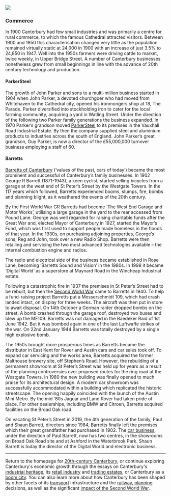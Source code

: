 <a href="https://dev.visual-essays.app"><img src="https://dev-visual-essays.netlify.app/images/ve-button.png"/></a>
<param author="Richard Maltby" banner="https://stor.artstor.org/stor/c35dcc83-8c83-4e82-8a7e-0d012287b919" layout="vtl" title="20th-Century Canterbury: Commerce" ve-config/>

<param aliases="Canterbury" eid="Q29303" ve-entity/>
<param aliases="Cathedral" eid="Q29265" ve-entity/>
<param aliases="Watling Street" eid="Q1434239" ve-entity/>
<param aliases="Westgate Towers" eid="Q104815065" ve-entity/>
<param aliases="First World War" eid="Q361" ve-entity/>
<param aliases="Mayor of Canterbury" eid="Q20089350" ve-entity/>
<param aliases="Messerschmidt 109" eid="Q155639" ve-entity/>
<param aliases="Baedeker Raid" eid="Q669528" ve-entity/>
<param aliases="Upper Bridge Street" eid="Q26535561" ve-entity/>
<param aliases="Whitehaven" eid="Q1012481" ve-entity/>
<param aliases="Wincheap" eid="Q8023755" ve-entity/>

### Commerce

In 1900 Canterbury had few small industries and was primarily a centre for rural commerce, to which the famous Cathedral attracted visitors. Between 1900 and 1950 this characterisation changed very little as the population remained virtually static at 24,000 in 1900 with an increase of just 3.5% to 24,850 in 1947. Well into the 1950s farmers were driving cattle to market, twice weekly, in Upper Bridge Street. A number of Canterbury businesses nonetheless grew from small beginnings in line with the advance of 20th century technology and production.
<param attribution="Public domain, photo from Léon et Lévy" label="Cattle market at Canterbury around 1900" url="https://stor.artstor.org/stor/5129a00d-b3c8-46f1-b40c-fe241d7d0479" ve-image/>
<param attribution="Connor Treston, by kind permission" label="Market area today" url="https://stor.artstor.org/stor/03bbed1c-285e-4f1b-b03f-6169a6afca1c" ve-image/>
<param center="Q26535561" ve-map zoom="15"/>

#### ParkerSteel

The growth of John Parker and sons to a multi-million business started in 1904 when John Parker, a devoted churchgoer who had moved from Whitehaven to the Cathedral city, opened his ironmongers shop at 18, The Parade. Parker diversified into stockholding iron to cater for the local farming community, acquiring a yard in Watling Street. Under the direction of the following two Parker family generations the business expanded. In 1970 Parker’s grandson moved [ParkerSteel](https://www.parkersteel.co.uk) to its premises in the Vauxhall Road Industrial Estate. By then the company supplied steel and aluminium products to industries across the south of England. John Parker’s great grandson, Guy Parker, is now a director of the £55,000,000 turnover business employing a staff of 60.
<param center="Q1434239" ve-map zoom="15"/>

#### Barretts

[Barretts of Canterbury](https://www.barrettskent.co.uk) (‘values of the past, cars of today’) became the most prominent and successful of Canterbury’s family businesses. In 1902 George R Barrett (1871-1943), a keen cyclist, started selling bicycles from a garage at the west end of St Peter’s Street by the Westgate Towers. In the 117 years which followed, Barretts experienced booms, slumps, fire, bombs and planning blight, as it weathered the events of the 20th century.
<param attribution="Postcard, Léon &amp; Levy" label="St Peter's Street, pre-1918" url="https://stor.artstor.org/stor/d0564753-7dc5-4985-8e3f-2fbcab4ee5d6" ve-image/>
<param center="Q104815065" ve-map zoom="15"/>

By the First World War GR Barretts had become ‘The West End Garage and Motor Works’, utilising a large garage in the yard to the rear accessed from Pound Lane. George was well regarded for raising charitable funds after the Great War and, elected Mayor of Canterbury in 1927, started the Mayor’s Fund, which was first used to support people made homeless in the floods of that year. In the 1930s, on purchasing adjoining properties, George’s sons, Reg and John, took over a new Radio Shop. Barretts were then retailing and servicing the two most advanced technologies available – the internal combustion engine and radios.
<param center="Q26551393" ve-map zoom="15"/>

The radio and electrical side of the business became established in Rose Lane, becoming ‘Barretts Sound and Vision’ in the 1980s. In 1998 it became ‘Digital World’ as a superstore at Maynard Road in the Wincheap Industrial estate.
<param attribution="Edward Crowther, by kind permission" label="Wincheap Industrial Estate" url="https://stor.artstor.org/stor/5dd13fa2-03ce-46d5-bd42-34901758643d" ve-image/>
<param center="Q8023755" ve-map zoom="15"/>

Following a catastrophic fire in 1937 the premises in St Peter’s Street had to be rebuilt, but then the [Second World War](/canterbury/20c-canterbury-ww2) came to Barretts in 1940. To help a fund-raising project Barretts put a Messerschmidt 109, which had crash landed intact, on display for three weeks. The aircraft was then put in store to await disposal. On 14th October a German raider dropped bombs on the street. A bomb crashed through the garage roof, destroyed two buses and blew up the ME109. Barretts was not damaged in the Baedeker Raid of 1st June 1942. But it was bombed again in one of the last Luftwaffe strikes of the war. On 22nd January 1944 Barretts was totally destroyed by a single high explosive bomb.
<param attribution="Photographer unknown" label="Fire at Barrett's on St Peter's Street, 1937" url="https://stor.artstor.org/stor/cd790d83-8b41-4b53-a497-4d691528174f" ve-image/>
<param ve-image-v2 manifest="https://iiif.juncture-digital.org/wc:Bundesarchiv_Bild_101I-662-6659-37%2C_Flugzeug_Messerschmitt_Me_109.jpg/manifest.json">

The 1950s brought more prosperous times as Barretts became the distributor in East Kent for Rover and Austin cars and car sales took off. To expand car servicing and the works area, Barretts acquired the former Malthouse brewery site, off Stephen’s Road. However, the rebuilding of a permanent showroom at St Peter’s Street was held up for years as a result of the planning controversies over proposed routes for the ring road at the Westgate Towers. In 1980 the new building was finally opened to much praise for its architectural design. A modern car showroom was successfully accommodated within a building which replicated the historic streetscape. The opening happily coincided with the launch of the Austin Mini Metro. By the mid ‘80s Jaguar and Land Rover had taken pride of place. For other dealerships, including BMW and Citroen, Barretts acquired facilities on the Broad Oak road.
<param attribution="Michelle Crowther, by permission" label="Former Barretts showroom on St Peter's Street" url="https://stor.artstor.org/stor/5f170802-922a-4ff3-9636-011d3bc59c7e" ve-image/>
<param center="51.29202871207598, 1.089396796387833" ve-map zoom="15"/>

On vacating St Peter’s Street in 2019, the 4th generation of the family, Paul and Shaun Barrett, directors since 1984, Barretts finally left the premises which their great grandfather had purchased in 1902. The [car business](https://www.barrettskent.co.uk/about-us/history/), under the direction of Paul Barrett, now has two centres, in the showrooms on Broad Oak Road site and at Ashford in the Waterbrook Park. Shaun Barrett is today the director of the Digital World and electronic business.
<param attribution="Michelle Crowther, by kind permission" label="Former Barretts showroom, now being renovated" url="https://stor.artstor.org/stor/62c0d182-6f60-4916-a824-c82f77e63c3a" ve-image/>
<param attribution="Michelle Crowther, by kind permission" label="Site of former Barretts forecourt" url="https://stor.artstor.org/stor/8acd68ee-34f3-4208-8d83-69407ebfe847" ve-image/>
<param center="51.29202871207598, 1.089396796387833" ve-map zoom="15"/>

***

Return to the homepage for [20th-century Canterbury](/canterbury/20c-canterbury-home), or continue exploring Canterbury's economic growth through the essays on Canterbury's [industrial heritage](/canterbury/20c-canterbury-industrial), its [retail industry](/canterbury/20c-canterbury-retail-store) and [trading estates](/canterbury/20c-canterbury-trading-estates), or Canterbury as a [boom city](/canterbury/20c-canterbury-boom-city). You can also learn more about how Canterbury has been shaped by other facets of its [transport](/canterbury/20c-canterbury-transport) infrastructure and the [railway](canterbury/20c-canterbury-railway), [planning](/canterbury/20c-canterbury-planning) decisions, as well as the significant [impact of the Second World War](/canterbury/20c-canterbury-ww2).
<param ve-image-v2 manifest="https://iiif.juncture-digital.org/wc:Canterbury_Cathedral_-_Portal_Nave_Cross-spire.jpeg/manifest.json"> 
